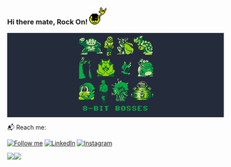 ### Hi there mate, Rock On! <img src="https://github.com/prashastham/prashastham/blob/main/rock_on.gif" width="40">

<img align="center" src="https://github.com/prashastham/prashastham/blob/main/8-bit-boss.jpg"/>

📬 Reach me:

[<img src="https://img.shields.io/github/followers/prashastham?label=follow&style=social" height="22" title="Follow me" />](https://github.com/prashastham) 
[<img src="https://img.shields.io/badge/-LinkedIn-darkblue?style=flat-square&logo=Linkedin&logoColor=white&link=https://www.linkedin.com/in/prashastha-mudannayake/" height="22" title="LinkedIn" />](https://www.linkedin.com/in/prashastha-mudannayake/) 
[<img src="https://img.shields.io/badge/-Twitter-blue?style=flat-square&logo=Twitter&logoColor=white&link=https://twitter.com/PrashasthaMuda2" height="22" title="Instagram" />](https://twitter.com/PrashasthaMuda2)

<p align="center">
  <a href="https://github.com/prashastham/github-readme-stats">
    <img
      align="left"
      src="https://github-readme-stats.vercel.app/api/top-langs/?username=prashastham&exclude_repo=cravingslk-cms-joomla&langs_count=6&layout=compact&theme=tokyonight"
    />
  </a>
  <a href="https://github.com/prashastham/github-readme-stats">
    <img
      align="left"
      height="165"
      src="https://github-readme-stats.vercel.app/api?username=prashastham&count_private=true&show_icons=true&custom_title=Github%20Stats&theme=tokyonight"
    />
  </a>
</p>

<!--
**prashastham/prashastham** is a ✨ _special_ ✨ repository because its `README.md` (this file) appears on your GitHub profile.

Here are some ideas to get you started:

- 🔭 I’m currently working on ...
- 🌱 I’m currently learning ...
- 👯 I’m looking to collaborate on ...
- 🤔 I’m looking for help with ...
- 💬 Ask me about ...
- 📫 How to reach me: ...
- 😄 Pronouns: ...
- ⚡ Fun fact: ...
-->
